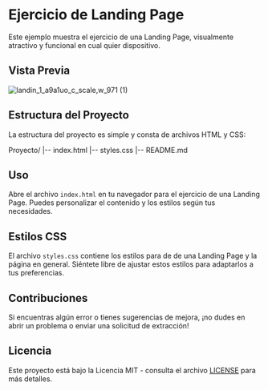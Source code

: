 # Ejercicio de Landing Page

Este ejemplo muestra el ejercicio de una Landing Page, visualmente atractivo y funcional en cual quier dispositivo.

## Vista Previa

![landin_1_a9a1uo_c_scale,w_971 (1)](https://github.com/diegudeveloper/20projects/assets/62949966/4f7d209c-0ace-4dca-99ae-4e48d36c7efe)

## Estructura del Proyecto

La estructura del proyecto es simple y consta de archivos HTML y CSS:

Proyecto/
|-- index.html
|-- styles.css
|-- README.md


## Uso

Abre el archivo `index.html` en tu navegador para el ejercicio de una Landing Page. Puedes personalizar el contenido y los estilos según tus necesidades.

## Estilos CSS

El archivo `styles.css` contiene los estilos para de de una Landing Page y la página en general. Siéntete libre de ajustar estos estilos para adaptarlos a tus preferencias.

## Contribuciones

Si encuentras algún error o tienes sugerencias de mejora, ¡no dudes en abrir un problema o enviar una solicitud de extracción!

## Licencia

Este proyecto está bajo la Licencia MIT - consulta el archivo [LICENSE](./LICENSE) para más detalles.